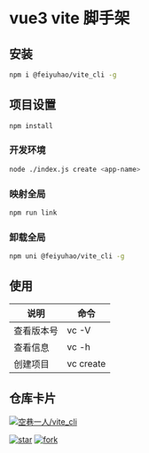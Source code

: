 # vue3 vite 脚手架

## 安装

```bash
npm i @feiyuhao/vite_cli -g
```

## 项目设置

```bash
npm install
```

### 开发环境

```bash
node ./index.js create <app-name>
```

### 映射全局

```bash
npm run link
```

### 卸载全局

```bash
npm uni @feiyuhao/vite_cli -g
```

## 使用

|说明|命令|
|-|-|
|查看版本号|vc -V|
|查看信息|vc -h|
|创建项目|vc create <app-name>|

## 仓库卡片 

[![空巷一人/vite_cli](https://gitee.com/fei-yuhao/vite_cli/widgets/widget_card.svg?colors=4183c4,ffffff,ffffff,e3e9ed,666666,9b9b9b)](https://gitee.com/fei-yuhao/vite_cli)

[![star](https://gitee.com/fei-yuhao/vite_cli/badge/star.svg?theme=dark)](https://gitee.com/fei-yuhao/vite_cli/stargazers) [![fork](https://gitee.com/fei-yuhao/vite_cli/badge/fork.svg?theme=dark)](https://gitee.com/fei-yuhao/vite_cli/members)